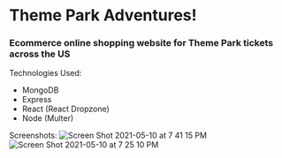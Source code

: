 # Theme Park Adventures!

### Ecommerce online shopping website for Theme Park tickets across the US


Technologies Used:
* MongoDB
* Express
* React (React Dropzone)
* Node (Multer)


Screenshots:
![Screen Shot 2021-05-10 at 7 41 15 PM](https://user-images.githubusercontent.com/66282427/117738070-2efff000-b1c9-11eb-8356-d8ffc3393254.png)
![Screen Shot 2021-05-10 at 7 25 10 PM](https://user-images.githubusercontent.com/66282427/117736404-7dab8b00-b1c5-11eb-8d98-9396646432dd.png)
